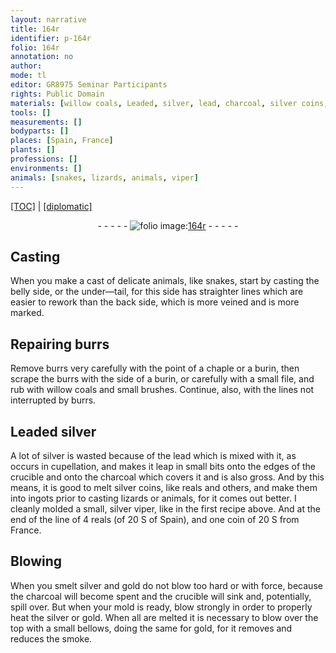 ```yaml
---
layout: narrative
title: 164r
identifier: p-164r
folio: 164r
annotation: no
author:
mode: tl
editor: GR8975 Seminar Participants
rights: Public Domain
materials: [willow coals, Leaded, silver, lead, charcoal, silver coins, reals, coin, gold]
tools: []
measurements: []
bodyparts: []
places: [Spain, France]
plants: []
professions: []
environments: []
animals: [snakes, lizards, animals, viper]
---
```


<p><a href="{{ site.baseurl }}/translation/">[TOC]</a> | <a href="{{ site.baseurl }}/_texts/p-164r_tc.md/">[diplomatic]</a></p><div class="folio" align="center">- - - - - <a href="http://gallica.bnf.fr/ark:/12148/btv1b10500001g/f333.item" target="_blank"><img src="https://cu-mkp.github.io/2017-workshop-edition/assets/photo-icon.png" alt="folio image: " style="display:inline-block; margin-bottom:-3px;"/>164r</a> - - - - - </div>  
  

## Casting

 
 When you make a cast of delicate animals, like <span class="al">snakes</span>, start by casting the belly side, or the under—tail, for this side has straighter lines which are easier to rework than the back side, which is more veined and is more marked.
 
 
  

## Repairing burrs

 
 Remove burrs very carefully with the point of a chaple or a burin, then scrape the burrs with the side of a burin, or carefully with a small file, and rub with <span class="m">willow coals</span> and small brushes. Continue, also, with the lines not interrupted by burrs.
 
 
  

## <span class="m">Leaded</span> <span class="m">silver</span>

 
 A lot of <span class="sup"><span class="m">silver</span></span> is wasted because of the <span class="m">lead</span> which is mixed with it, as occurs in cupellation, and makes it leap in small bits onto the edges of the crucible and onto the <span class="m">charcoal</span> which covers it and is also gross. And by this means, it is good to melt <span class="m">silver coins</span>, like reals and others, and make them into ingots prior to casting <span class="al">lizards</span> or <span class="al">animals</span>, for it comes out better. I cleanly molded a small, <span class="m">silver</span> <span class="al">viper</span>, like in the first <span class="sup">recipe above</span>. And at the end of the line of 4 <span class="m">reals</span> (of 20 S of <span class="pl">Spain</span>), and one <span class="m">coin</span> of 20 S from <span class="pl">France</span>.
 
 
  

## Blowing

 
 When you smelt <span class="m">silver</span> and <span class="m">gold</span> do not blow too hard or with force, because the <span class="m">charcoal</span> will become spent and the crucible will sink and, potentially, spill over. But when your mold is ready, blow strongly in order to properly heat the <span class="m">silver</span> or <span class="m">gold</span>. When all are melted it is necessary to blow over the top with a small bellows, doing the same for <span class="m">gold</span>, for it removes and reduces the smoke.
 
